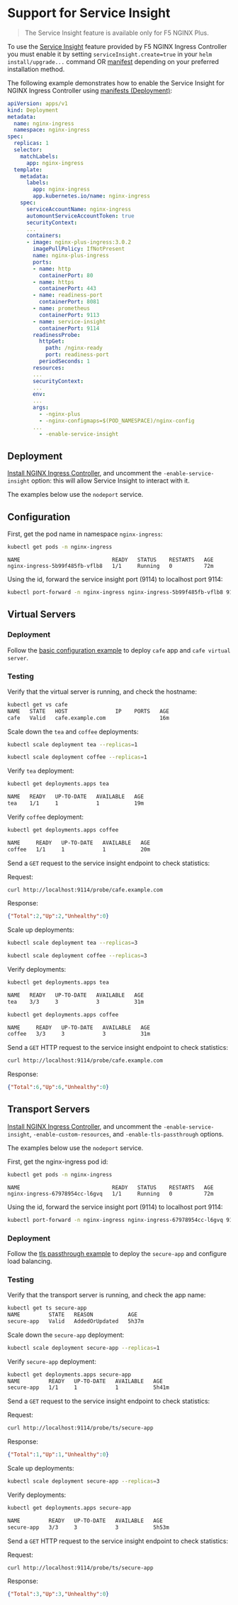 # Support for Service Insight

  > The Service Insight feature is available only for F5 NGINX Plus.

To use the [Service Insight](https://docs.nginx.com/nginx-ingress-controller/logging-and-monitoring/service-insight/) feature provided by F5 NGINX Ingress Controller you must enable it by setting `serviceInsight.create=true` in your `helm install/upgrade...` command OR  [manifest](../../../deployments/deployment/nginx-plus-ingress.yaml) depending on your preferred installation method.

The following example demonstrates how to enable the Service Insight for NGINX Ingress Controller using [manifests (Deployment)](../../../deployments/deployment/nginx-plus-ingress.yaml):

```yaml
apiVersion: apps/v1
kind: Deployment
metadata:
  name: nginx-ingress
  namespace: nginx-ingress
spec:
  replicas: 1
  selector:
    matchLabels:
      app: nginx-ingress
  template:
    metadata:
      labels:
        app: nginx-ingress
        app.kubernetes.io/name: nginx-ingress
    spec:
      serviceAccountName: nginx-ingress
      automountServiceAccountToken: true
      securityContext:
      ...
      containers:
      - image: nginx-plus-ingress:3.0.2
        imagePullPolicy: IfNotPresent
        name: nginx-plus-ingress
        ports:
        - name: http
          containerPort: 80
        - name: https
          containerPort: 443
        - name: readiness-port
          containerPort: 8081
        - name: prometheus
          containerPort: 9113
        - name: service-insight
          containerPort: 9114
        readinessProbe:
          httpGet:
            path: /nginx-ready
            port: readiness-port
          periodSeconds: 1
        resources:
        ...
        securityContext:
        ...
        env:
        ...
        args:
          - -nginx-plus
          - -nginx-configmaps=$(POD_NAMESPACE)/nginx-config
        ...
          - -enable-service-insight

```

## Deployment

[Install NGINX Ingress Controller](https://docs.nginx.com/nginx-ingress-controller/installation/installation-with-manifests/), and uncomment the `-enable-service-insight` option: this will allow Service Insight to interact with it.

The examples below use the `nodeport` service.

## Configuration

First, get the pod name in namespace `nginx-ingress`:

```bash
kubectl get pods -n nginx-ingress
```

```
NAME                             READY   STATUS    RESTARTS   AGE
nginx-ingress-5b99f485fb-vflb8   1/1     Running   0          72m
```

Using the id, forward the service insight port (9114) to localhost port 9114:
```bash
kubectl port-forward -n nginx-ingress nginx-ingress-5b99f485fb-vflb8 9114:9114 &
```

## Virtual Servers

### Deployment

Follow the [basic configuration example](../basic-configuration/) to deploy `cafe` app and `cafe virtual server`.

### Testing

Verify that the virtual server is running, and check the hostname:
```bash
kubectl get vs cafe
NAME   STATE   HOST               IP    PORTS   AGE
cafe   Valid   cafe.example.com                 16m
```

Scale down the `tea` and `coffee` deployments:

```bash
kubectl scale deployment tea --replicas=1
```

```bash
kubectl scale deployment coffee --replicas=1
```

Verify `tea` deployment:

```bash
kubectl get deployments.apps tea
```

```bash
NAME   READY   UP-TO-DATE   AVAILABLE   AGE
tea    1/1     1            1           19m
```

Verify `coffee` deployment:

```bash
kubectl get deployments.apps coffee
```

```bash
NAME     READY   UP-TO-DATE   AVAILABLE   AGE
coffee   1/1     1            1           20m
```

Send a `GET` request to the service insight endpoint to check statistics:

Request:

```bash
curl http://localhost:9114/probe/cafe.example.com
```

Response:

```json
{"Total":2,"Up":2,"Unhealthy":0}
```

Scale up deployments:

```bash
kubectl scale deployment tea --replicas=3
```

```bash
kubectl scale deployment coffee --replicas=3
```

Verify deployments:

```bash
kubectl get deployments.apps tea
```

```bash
NAME   READY   UP-TO-DATE   AVAILABLE   AGE
tea    3/3     3            3           31m
```

```bash
kubectl get deployments.apps coffee
```

```bash
NAME     READY   UP-TO-DATE   AVAILABLE   AGE
coffee   3/3     3            3           31m
```

Send a `GET` HTTP request to the service insight endpoint to check statistics:

```bash
curl http://localhost:9114/probe/cafe.example.com
```

Response:

```json
{"Total":6,"Up":6,"Unhealthy":0}
```

## Transport Servers

[Install NGINX Ingress Controller](https://docs.nginx.com/nginx-ingress-controller/installation/installation-with-manifests/), and uncomment the `-enable-service-insight`, `-enable-custom-resources`, and `-enable-tls-passthrough` options.

The examples below use the `nodeport` service.

First, get the nginx-ingress pod id:

```bash
kubectl get pods -n nginx-ingress
```

```
NAME                             READY   STATUS    RESTARTS   AGE
nginx-ingress-67978954cc-l6gvq   1/1     Running   0          72m
```

Using the id, forward the service insight port (9114) to localhost port 9114:
```bash
kubectl port-forward -n nginx-ingress nginx-ingress-67978954cc-l6gvq 9114:9114 &
```

### Deployment

Follow the [tls passthrough example](../tls-passthrough/) to deploy the `secure-app` and configure load balancing.

### Testing

Verify that the transport server is running, and check the app name:

```bash
kubectl get ts secure-app
NAME         STATE   REASON           AGE
secure-app   Valid   AddedOrUpdated   5h37m
```

Scale down the `secure-app` deployment:

```bash
kubectl scale deployment secure-app --replicas=1
```

Verify `secure-app` deployment:

```bash
kubectl get deployments.apps secure-app
NAME         READY   UP-TO-DATE   AVAILABLE   AGE
secure-app   1/1     1            1           5h41m
```

Send a `GET` request to the service insight endpoint to check statistics:

Request:

```bash
curl http://localhost:9114/probe/ts/secure-app
```

Response:

```json
{"Total":1,"Up":1,"Unhealthy":0}
```

Scale up deployments:

```bash
kubectl scale deployment secure-app --replicas=3
```

Verify deployments:

```bash
kubectl get deployments.apps secure-app
```

```bash
NAME         READY   UP-TO-DATE   AVAILABLE   AGE
secure-app   3/3     3            3           5h53m
```

Send a `GET` HTTP request to the service insight endpoint to check statistics:

Request:

```bash
curl http://localhost:9114/probe/ts/secure-app
```

Response:

```json
{"Total":3,"Up":3,"Unhealthy":0}
```
